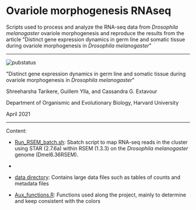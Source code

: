 # Ovariole morphogenesis RNAseq

Scripts used to process and analyze the RNA-seq data from *Drosophila melanogaster* ovariole morphogenesis and reproduce the results from the article "Distinct gene expression dynamics in germ line and somatic tissue during ovariole morphogenesis in *Drosophila melanogaster*"

---------------
![pubstatus](https://img.shields.io/badge/Submitted:-Under_review-orange)


"Distinct gene expression dynamics in germ line and somatic tissue during ovariole morphogenesis in *Drosophila melanogaster*"

Shreeharsha Tarikere, Guillem Ylla, and Cassandra G. Extavour

Department of Organismic and Evolutionary Biology, Harvard University

April 2021

---------------

Content:

-  [Run_RSEM_batch.sh](Run_RSEM_batch.sh): Sbatch script to map RNA-seq reads in the cluster using STAR (2.7.6a) within RSEM (1.3.3) on the *Drosophila melanogaster* genome (Dmel6.36RSEM).
- 



- [data directory](data/): Contains large data files such as tables of counts and metadata files
- [Aux_functions.R](Aux_functions.R): Functions used along the project, mainly to determine and keep consistent with the colors
